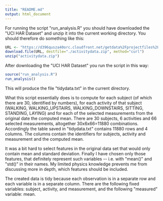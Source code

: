 ```yaml
---
title: "README.md"
output: html_document
---
```


For running the script "run_analysis.R" you should have downloaded the "UCI HAR Dataset" and unzip it into the current working directory. You should therefore do something like this:   


```r
URL <- "https://d396qusza40orc.cloudfront.net/getdata%2Fprojectfiles%2FUCI%20HAR%20Dataset.zip"
download.file(URL, destfile="./activitydata.zip", method="curl")
unzip("activitydata.zip")
```

After downloading the "UCI HAR Dataset" you run the script in this way:


```r
source("run_analysis.R")
run_analysis()
```

This will produce the file "tidydata.txt" in the current directory. 

What this script essentially does is to compute for each subject (of which there are 30, identified by numbers), for each activity of that subject (WALKING, WALKING_UPSTAIRS, WALKING_DOWNSTAIRS, SITTING, STANDING, LAYING) and for each of the selected measurements from the original date the computed mean. There are 30 subjects, 6 activities and 66 selected measurements, altogether 30x6x66=11880 combinations. Accordingly the table saved in "tidydata.txt" contains 11880 rows and 4 columns. The columns contain the identifiers for subjects, activity and measurement and the computed mean.

It was a bit hard to select features in the original data set that would only contain mean and standard deviation. Finally I have chosen only those features, that definitely represent such variables -- i.e. with "mean()" and "std()" in their names. My limited physics knowledge prevents me from discussing more in depth, which features should be included. 


The created data is tidy because each observation is in a separate row and each variable is in a separate column. There are the following fixed variables: subject, activity, and measurement, and the following "measured" variable: mean. 
